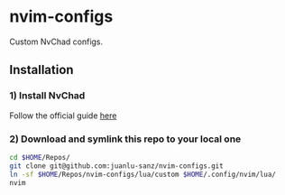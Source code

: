 # nvim-configs

Custom NvChad configs.

## Installation

### 1) Install NvChad

Follow the official guide [here](https://nvchad.com/quickstart/install)

### 2) Download and symlink this repo to your local one

```bash
cd $HOME/Repos/
git clone git@github.com:juanlu-sanz/nvim-configs.git
ln -sf $HOME/Repos/nvim-configs/lua/custom $HOME/.config/nvim/lua/
nvim
```

